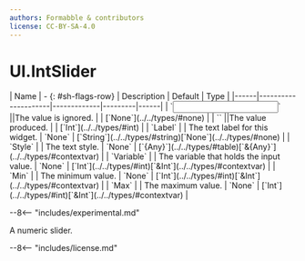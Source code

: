 ```yaml
---
authors: Formabble & contributors
license: CC-BY-SA-4.0
---
```



# UI.IntSlider

<div class="sh-parameters" markdown="1">
| Name | - {: #sh-flags-row} | Description | Default | Type |
|------|---------------------|-------------|---------|------|
| `<input>` ||The value is ignored. | | [`None`](../../types/#none) |
| `<output>` ||The value produced. | | [`Int`](../../types/#int) |
| `Label` |  | The text label for this widget. | `None` | [`String`](../../types/#string)[`None`](../../types/#none) |
| `Style` |  | The text style. | `None` | [`{Any}`](../../types/#table)[`&{Any}`](../../types/#contextvar) |
| `Variable` |  | The variable that holds the input value. | `None` | [`Int`](../../types/#int)[`&Int`](../../types/#contextvar) |
| `Min` |  | The minimum value. | `None` | [`Int`](../../types/#int)[`&Int`](../../types/#contextvar) |
| `Max` |  | The maximum value. | `None` | [`Int`](../../types/#int)[`&Int`](../../types/#contextvar) |

</div>

--8<-- "includes/experimental.md"

A numeric slider.

--8<-- "includes/license.md"

